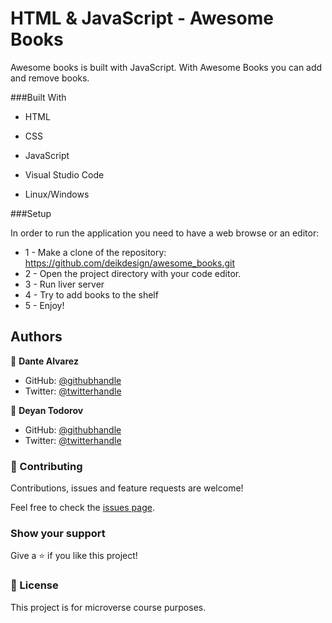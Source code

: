 # HTML & JavaScript - Awesome Books

Awesome books is built with JavaScript. With Awesome Books you can add and remove books.

###Built With

* HTML

* CSS

* JavaScript

* Visual Studio Code

* Linux/Windows


###Setup

In order to run the application you need to have a web browse or an editor:

* 1 - Make a clone of the repository: https://github.com/deikdesign/awesome_books.git
* 2 - Open the project directory with your code editor.
* 3 - Run liver server
* 4 - Try to add books to the shelf
* 5 - Enjoy!


## Authors

👤 **Dante Alvarez**

- GitHub: [@githubhandle]()
- Twitter: [@twitterhandle]()

👤 **Deyan Todorov**

- GitHub: [@githubhandle](https://github.com/deikdesign)
- Twitter: [@twitterhandle](https://twitter.com/deikdesign)



### 🤝 Contributing

Contributions, issues and feature requests are welcome!

Feel free to check the [issues page](issues/).

### Show your support

Give a ⭐️ if you like this project!


### 📝 License

This project is for microverse course purposes.